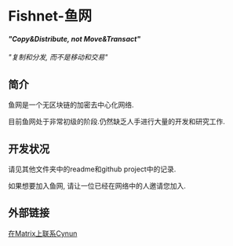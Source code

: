 # Fishnet-鱼网

#### *"Copy&Distribute, not Move&Transact"*
*"复制和分发, 而不是移动和交易"*

## 简介

鱼网是一个无区块链的加密去中心化网络.

目前鱼网处于非常初级的阶段.仍然缺乏人手进行大量的开发和研究工作.

## 开发状况

请见其他文件夹中的readme和github project中的记录.

如果想要加入鱼网, 请让一位已经在网络中的人邀请您加入.

## 外部链接

[在Matrix上联系Cynun](https://matrix.to/#/@cynun:matrix.org)